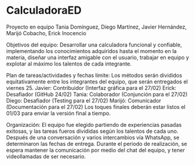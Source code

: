 # CalculadoraED
Proyecto en equipo 
Tania Domínguez, Diego Martínez, Javier Hernández, Marijó Cobacho, Erick Inocencio

Objetivos del equipo: Desarrollar una calculadora funcional y confiable, implementando los conocimientos adquiridos hasta el momento en la materia, diseñar una interfaz amigable con el usuario, trabajar en equipo y explotar al máximo los talentos de cada integrante.

Plan de tareas/actividades y fechas límite: Los métodos serán divididos equitativamente entre los integrantes del equipo, que serán entregados el viernes 25. Javier: Contribuidor (Interfaz gráfica para el 27/02) Erick: Desafiador (GitHub 24/02) Tania: Colaborador (Conjunción para el 27/02) Diego: Desafiador (Testing para el 27/02) Marijó: Comunicador (Documentación para el 27/02) Los toques finales deberán estar listos el 01/03 para enviar la versión final a tiempo.

Organización: El equipo fue elegido partiendo de experiencias pasadas exitosas, y las tareas fueros divididas según los talentos de cada uno. Después de una conversación y varios intercambios vía WhatsApp, se determinaron las fechas de entrega. Durante el periodo de realización, se espera mantener la comunicación por medio del chat del equipo, y tener videollamadas de ser necesario.
